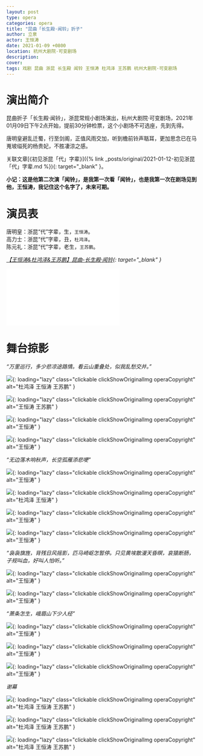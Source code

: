 ```yaml
---
layout: post
type: opera
categories: opera
title: "昆曲「长生殿·闻铃」折子"
author: 立泉
actor: 王恒涛
date: 2021-01-09 +0800
location: 杭州大剧院·可变剧场
description: 
cover: 
tags: 戏剧 昆曲 浙昆 长生殿 闻铃 王恒涛 杜鸿泽 王苏鹏 杭州大剧院·可变剧场
---
```


# 演出简介

昆曲折子「长生殿·闻铃」，浙昆常规小剧场演出，杭州大剧院·可变剧场，2021年01月09日下午2点开始，提前30分钟检票，这个小剧场不可选座，先到先得。

唐明皇避乱迁蜀，行至剑阁，正值风雨交加，听到檐前铃声聒耳，更加思念已在马嵬坡缢死的杨贵妃，不胜凄涼之感。

关联文章[《初见浙昆「代」字辈》]({% link _posts/original/2021-01-12-初见浙昆「代」字辈.md %}){: target="_blank" }。

**小记：这是他第二次演「闻铃」，是我第一次看「闻铃」，也是我第一次在剧场见到他，王恒涛，我记住这个名字了，未来可期。**

# 演员表

唐明皇：浙昆“代”字辈，生，`王恒涛`。  
高力士：浙昆“代”字辈，丑，`杜鸿泽`。  
陈元礼：浙昆“代”字辈，老生，`王苏鹏`。 

*[【王恒涛&杜鸿泽&王苏鹏】昆曲-长生殿·闻铃](https://www.bilibili.com/video/BV1nV411q75t){: target="_blank" }*

<div class="video-container">
<iframe loading="lazy" src="//player.bilibili.com/player.html?aid=416306780&bvid=BV1nV411q75t&cid=286946442&page=1" scrolling="no" border="0" frameborder="no" framespacing="0" allowfullscreen="true"> </iframe>
</div>

# 舞台掠影

*“万里巡行，多少悲凉途路情。看云山重叠处，似我乱愁交并。”*

![](https://apqx.oss-cn-hangzhou.aliyuncs.com/blog/opera_20210109/changshengdian_wenling/DSC02188_thumb.jpg){: loading="lazy" class="clickable clickShowOriginalImg operaCopyright" alt="杜鸿泽 王恒涛 王苏鹏" }

![](https://apqx.oss-cn-hangzhou.aliyuncs.com/blog/opera_20210109/changshengdian_wenling/DSC02189_thumb.jpg){: loading="lazy" class="clickable clickShowOriginalImg operaCopyright" alt="王恒涛 王苏鹏" }

![](https://apqx.oss-cn-hangzhou.aliyuncs.com/blog/opera_20210109/changshengdian_wenling/DSC02191_thumb.jpg){: loading="lazy" class="clickable clickShowOriginalImg operaCopyright" alt="王恒涛" }

![](https://apqx.oss-cn-hangzhou.aliyuncs.com/blog/opera_20210109/changshengdian_wenling/DSC02192_thumb.jpg){: loading="lazy" class="clickable clickShowOriginalImg operaCopyright" alt="王恒涛" }

*“无边落木响秋声，长空孤雁添悲哽”*

![](https://apqx.oss-cn-hangzhou.aliyuncs.com/blog/opera_20210109/changshengdian_wenling/DSC02193_thumb.jpg){: loading="lazy" class="clickable clickShowOriginalImg operaCopyright" alt="王恒涛" }

![](https://apqx.oss-cn-hangzhou.aliyuncs.com/blog/opera_20210109/changshengdian_wenling/DSC02195_thumb.jpg){: loading="lazy" class="clickable clickShowOriginalImg operaCopyright" alt="杜鸿泽 王恒涛" }

![](https://apqx.oss-cn-hangzhou.aliyuncs.com/blog/opera_20210109/changshengdian_wenling/DSC02198_thumb.jpg){: loading="lazy" class="clickable clickShowOriginalImg operaCopyright" alt="王恒涛" }

![](https://apqx.oss-cn-hangzhou.aliyuncs.com/blog/opera_20210109/changshengdian_wenling/DSC02200_thumb.jpg){: loading="lazy" class="clickable clickShowOriginalImg operaCopyright" alt="王恒涛" }

*“袅袅旗旌，背残日风摇影，匹马崎岖怎暂停。只见黄埃散漫天昏暝，哀猿断肠，子规叫血，好叫人怕听。”*

![](https://apqx.oss-cn-hangzhou.aliyuncs.com/blog/opera_20210109/changshengdian_wenling/DSC02201_thumb.jpg){: loading="lazy" class="clickable clickShowOriginalImg operaCopyright" alt="王恒涛" }

![](https://apqx.oss-cn-hangzhou.aliyuncs.com/blog/opera_20210109/changshengdian_wenling/DSC02202_thumb.jpg){: loading="lazy" class="clickable clickShowOriginalImg operaCopyright" alt="王恒涛" }

*“萧条怎生，峨眉山下少人经”*

![](https://apqx.oss-cn-hangzhou.aliyuncs.com/blog/opera_20210109/changshengdian_wenling/DSC02204_thumb.jpg){: loading="lazy" class="clickable clickShowOriginalImg operaCopyright" alt="王恒涛" }

![](https://apqx.oss-cn-hangzhou.aliyuncs.com/blog/opera_20210109/changshengdian_wenling/DSC02206_thumb.jpg){: loading="lazy" class="clickable clickShowOriginalImg operaCopyright" alt="王恒涛" }

![](https://apqx.oss-cn-hangzhou.aliyuncs.com/blog/opera_20210109/changshengdian_wenling/DSC02207_thumb.jpg){: loading="lazy" class="clickable clickShowOriginalImg operaCopyright" alt="王恒涛" }

*谢幕*

![](https://apqx.oss-cn-hangzhou.aliyuncs.com/blog/opera_20210109/changshengdian_wenling/DSC02208_thumb.jpg){: loading="lazy" class="clickable clickShowOriginalImg operaCopyright" alt="杜鸿泽 王恒涛 王苏鹏" }

![](https://apqx.oss-cn-hangzhou.aliyuncs.com/blog/opera_20210109/changshengdian_wenling/DSC02209_thumb.jpg){: loading="lazy" class="clickable clickShowOriginalImg operaCopyright" alt="杜鸿泽 王恒涛 王苏鹏" }

![](https://apqx.oss-cn-hangzhou.aliyuncs.com/blog/opera_20210109/changshengdian_wenling/DSC02210_thumb.jpg){: loading="lazy" class="clickable clickShowOriginalImg operaCopyright" alt="杜鸿泽 王恒涛 王苏鹏" }
